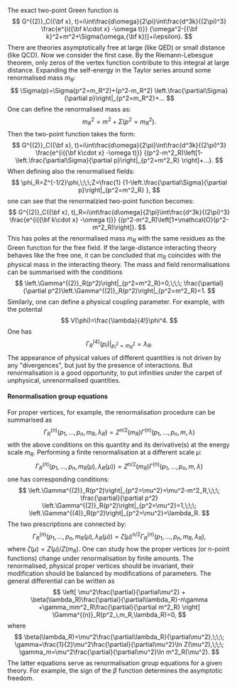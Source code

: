 The exact two-point Green function is
$$
G^{(2)}_C({\bf x}, t)=i\int\frac{d\omega}{2\pi}\int\frac{d^3k}{(2\pi)^3}
\frac{e^{i({\bf k\cdot x} -\omega t)}}
{\omega^2-[{\bf k}^2+m^2+\Sigma(\omega,{\bf k})]+i\epsilon}.
$$
There are theories asymptotically free at large (like QED) or small distance (like QCD). Now we consider the first case.
By the Riemann-Lebesgue theorem, only zeros of the vertex function contribute to this integral at large distance.
Expanding the self-energy in the Taylor series around some renormalised mass $m_R$:
$$
\Sigma(p)=\Sigma(p^2=m_R^2)+(p^2-m_R^2)
\left.\frac{\partial\Sigma}{\partial p}\right|_{p^2=m_R^2}+...
$$
One can define the renormalised mass as:
$$
m^2_R=m^2+\Sigma(p^2=m_R^2).
$$
Then the two-point function takes the form:
$$
G^{(2)}_C({\bf x}, t)=i\int\frac{d\omega}{2\pi}\int\frac{d^3k}{(2\pi)^3}
\frac{e^{i({\bf k\cdot x} -\omega t)}}
{(p^2-m^2_R)\left[1-\left.\frac{\partial\Sigma}{\partial p}\right|_{p^2=m^2_R} \right]+...}.
$$
When defining also the renormalised fields:
$$
\phi_R=Z^{-1/2}\phi,\;\;\;Z=\frac{1}
{1-\left.\frac{\partial\Sigma}{\partial p}\right|_{p^2=m^2_R} },
$$
one can see that the renormalzied two-point function becomes:
$$
G^{(2)}_C({\bf x}, t)_R=i\int\frac{d\omega}{2\pi}\int\frac{d^3k}{(2\pi)^3}
\frac{e^{i({\bf k\cdot x} -\omega t)}}
{(p^2-m^2_R)\left[1+\mathcal{O}(p^2-m^2_R)\right]}.
$$
This has poles at the renormalised mass $m_R$ with the same residues as the Green function for the free field. If the large-distance interacting theory behaves like the free one, it can be concluded that $m_R$ coincides with the physical mass in the interacting theory. 
The mass and field renormalisations can be summarised with the conditions
$$
\left.\Gamma^{(2)}_R(p^2)\right|_{p^2=m^2_R}=0,\;\;\;
\frac{\partial}{\partial p^2}\left.\Gamma^{(2)}_R(p^2)\right|_{p^2=m^2_R}=1.
$$
Similarly, one can define a physical coupling parameter. For example, with the potental
$$
V(\phi)=\frac{\lambda}{4!}\phi^4.
$$
One has
$$
\left.\Gamma^{(4)}_R(p_i)\right|_{p^2_i=m^2_R}=\lambda_R.
$$
The appearance of physical values of different quantities is not driven by any "divergences", but just by the presence of interactions. But renormalisation is a good opportunity, to put infinities under the carpet of unphysical, unrenormalised quantities.
#### Renormalisation group equations
For proper vertices, for example, the renormalisation procedure can be summarised as
$$
\Gamma^{(n)}_R(p_1,...,p_n,m_R,\lambda_R)=
Z^{n/2}(m_R)\Gamma^{(n)}(p_1,...,p_n,m,\lambda)
$$
with the above conditions on this quantity and its derivative(s) at the energy scale $m_R$.
Performing a finite renormalisation at a different scale $\mu$:
$$
\Gamma^{(n)}_R(p_1,...,p_n,m_R(\mu),\lambda_R(\mu))=
Z^{n/2}(m_R)\Gamma^{(n)}(p_1,...,p_n,m,\lambda)
$$
one has corresponding conditions:
$$
\left.\Gamma^{(2)}_R(p^2)\right|_{p^2=\mu^2}=\mu^2-m^2_R,\;\;\;
\frac{\partial}{\partial p^2}
\left.\Gamma^{(2)}_R(p^2)\right|_{p^2=\mu^2}=1,\;\;\;
\left.\Gamma^{(4)}_R(p^2)\right|_{p^2=\mu^2}=\lambda_R.
$$
The two prescriptions are connected by:
$$
\Gamma^{(n)}_R(p_1,...,p_n,m_R(\mu),\lambda_R(\mu))=
\zeta(\mu)^{n/2}\Gamma^{(n)}_R(p_1,...,p_n,m_R,\lambda_R),
$$
where $\zeta(\mu)=Z(\mu)/Z(m_R)$.
One can study how the proper vertices (or n-point functions) change under renormalisation by finite amounts. The renormalised, physical proper vertices should be invariant, their modification should be balanced by modifications of parameters. The general differential can be written as
$$
\left[
\mu^2\frac{\partial}{\partial\mu^2} +
\beta(\lambda_R)\frac{\partial}{\partial\lambda_R}-n\gamma
+\gamma_mm^2_R\frac{\partial}{\partial m^2_R}
\right]
\Gamma^{(n)}_R(p^2_i,m_R,\lambda_R)=0,
$$
where
$$
\beta(\lambda_R)=\mu^2\frac{\partial\lambda_R}{\partial\mu^2},\;\;\;
\gamma=\frac{1}{2}\mu^2\frac{\partial}{\partial\mu^2}\ln Z(\mu^2),\;\;\;
\gamma_m=\mu^2\frac{\partial}{\partial\mu^2}\ln m^2_R(\mu^2).
$$
The latter equations serve as renormalisation group equations for a given theory. For example, the sign of the $\beta$ function determines the asymptotic freedom.